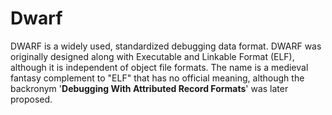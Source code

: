 # Dwarf

DWARF is a widely used, standardized debugging data format. DWARF was originally designed along with Executable and Linkable Format (ELF), although it is independent of object file formats. The name is a medieval fantasy complement to "ELF" that has no official meaning, although the backronym '**Debugging With Attributed Record Formats**' was later proposed.

